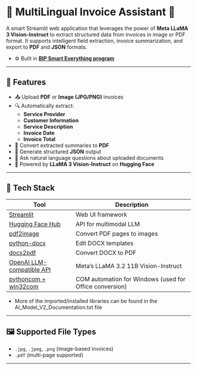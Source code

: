 # 📝 MultiLingual Invoice Assistant 🤖

A smart Streamlit web application that leverages the power of **Meta LLaMA 3 Vision-Instruct** to extract structured data from invoices in image or PDF format. It supports intelligent field extraction, invoice summarization, and export to **PDF** and **JSON** formats.

- ⚙️ Built in [**BIP Smart Everything program**](https://run-eu.eu/2025/03/01/bip-smart-everything-connecting-artificial-intelligence-tools-with-business-ideas/)


---

## 🚀 Features

- 📤 Upload **PDF** or **Image (JPG/PNG)** invoices
- 🔍 Automatically extract:
  - **Service Provider**
  - **Customer Information**
  - **Service Description**
  - **Invoice Date**
  - **Invoice Total**
- 📄 Convert extracted summaries to **PDF**
- 🧾 Generate structured **JSON** output
- 💬 Ask natural language questions about uploaded documents
- 🧠 Powered by **LLaMA 3 Vision-Instruct** on **Hugging Face**


---

## 🧰 Tech Stack

| Tool | Description |
|------|-------------|
| [Streamlit](https://streamlit.io) | Web UI framework |
| [Hugging Face Hub](https://huggingface.co/inference-endpoints) | API for multimodal LLM |
| [pdf2image](https://pypi.org/project/pdf2image/) | Convert PDF pages to images |
| [python-docx](https://python-docx.readthedocs.io/) | Edit DOCX templates |
| [docx2pdf](https://pypi.org/project/docx2pdf/) | Convert DOCX to PDF |
| [OpenAI LLM-compatible API](https://huggingface.co/meta-llama) | Meta’s LLaMA 3.2 11B Vision-Instruct |
| [pythoncom + win32com](https://pypi.org/project/pywin32/) | COM automation for Windows (used for Office conversion) |

- More of the imported/installed libraries can be found in the AI_Model_V2_Documentation.txt file
---

## 🖼️ Supported File Types

- `.jpg`, `.jpeg`, `.png` (image-based invoices)
- `.pdf` (multi-page supported)

---

